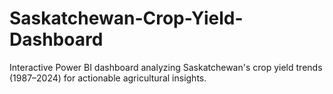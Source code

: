 # Saskatchewan-Crop-Yield-Dashboard
Interactive Power BI dashboard analyzing Saskatchewan's crop yield trends (1987–2024) for actionable agricultural insights.
